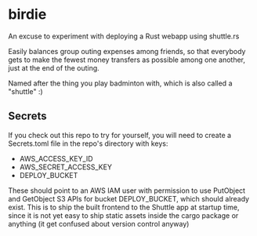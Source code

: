 # birdie

An excuse to experiment with deploying a Rust webapp using shuttle.rs

Easily balances group outing expenses among friends, so that everybody gets to make the fewest money transfers as possible among one another, just at the end of the outing.

Named after the thing you play badminton with, which is also called a "shuttle" :)

## Secrets

If you check out this repo to try for yourself, you will need to create a Secrets.toml file in the repo's directory with keys:

- AWS_ACCESS_KEY_ID
- AWS_SECRET_ACCESS_KEY
- DEPLOY_BUCKET

These should point to an AWS IAM user with permission to use PutObject and GetObject S3 APIs for bucket DEPLOY_BUCKET, which should already exist. This is to ship the built frontend to the Shuttle app at startup time, since it is not yet easy to ship static assets inside the cargo package or anything (it get confused about version control anyway)
